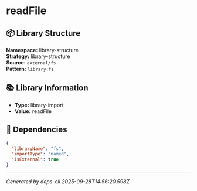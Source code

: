 # readFile

## 📦 Library Structure

**Namespace:** library-structure  
**Strategy:** library-structure  
**Source:** `external/fs`  
**Pattern:** `library:fs`

## 📚 Library Information

- **Type:** library-import
- **Value:** readFile

## 🔗 Dependencies

```json
{
  "libraryName": "fs",
  "importType": "named",
  "isExternal": true
}
```

---
*Generated by deps-cli 2025-09-28T14:56:20.598Z*
